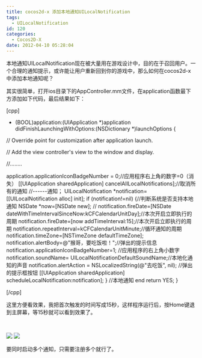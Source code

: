 ```yaml
---
title: cocos2d-x 添加本地通知UILocalNotification
tags:
  - UILocalNotification
id: 120
categories:
  - Cocos2D-X
date: 2012-04-10 05:28:04
---
```


本地通知UILocalNotification现在被大量用在游戏设计中，目的在于召回用户。一个合理的通知提示，或许能让用户重新回到你的游戏中，那么如何在cocos2d-x中添加本地通知呢？

其实很简单，打开ios目录下的AppController.mm文件，在application函数最下方添加如下代码，最后结果如下：

[cpp]

- (BOOL)application:(UIApplication *)application didFinishLaunchingWithOptions:(NSDictionary *)launchOptions {

 // Override point for customization after application launch.

// Add the view controller's view to the window and display.

 //........

 application.applicationIconBadgeNumber = 0;//应用程序右上角的数字=0（消失）
 [[UIApplication sharedApplication] cancelAllLocalNotifications];//取消所有的通知
 //------通知；
 UILocalNotification *notification=[[UILocalNotification alloc] init];
 if (notification!=nil) {//判断系统是否支持本地通知
 NSDate *now=[NSDate new];
 // notification.fireDate=[NSDate dateWithTimeIntervalSinceNow:kCFCalendarUnitDay];//本次开启立即执行的周期
 notification.fireDate=[now addTimeInterval:15];//本次开启立即执行的周期
 notification.repeatInterval=kCFCalendarUnitMinute;//循环通知的周期
 notification.timeZone=[NSTimeZone defaultTimeZone];
 notification.alertBody=@&quot;猴哥，要吃饭啦！&quot;;//弹出的提示信息
 notification.applicationIconBadgeNumber=1; //应用程序的右上角小数字
 notification.soundName= UILocalNotificationDefaultSoundName;//本地化通知的声音
 notification.alertAction = NSLocalizedString(@&quot;去吃饭&quot;, nil); //弹出的提示框按钮
 [[UIApplication sharedApplication] scheduleLocalNotification:notification];
 }
 //本地通知 end
 return YES;
}

[/cpp]

这里方便看效果，我把首次触发的时间写成15秒，这样程序运行后，按Home键退到主屏幕，等15秒就可以看到效果了。

&nbsp;

![](http://my.csdn.net/uploads/201204/09/1333939926_1152.PNG) ![](http://my.csdn.net/uploads/201204/09/1333939952_3162.PNG)

要同时启动多个通知，只需要注册多个就行了。